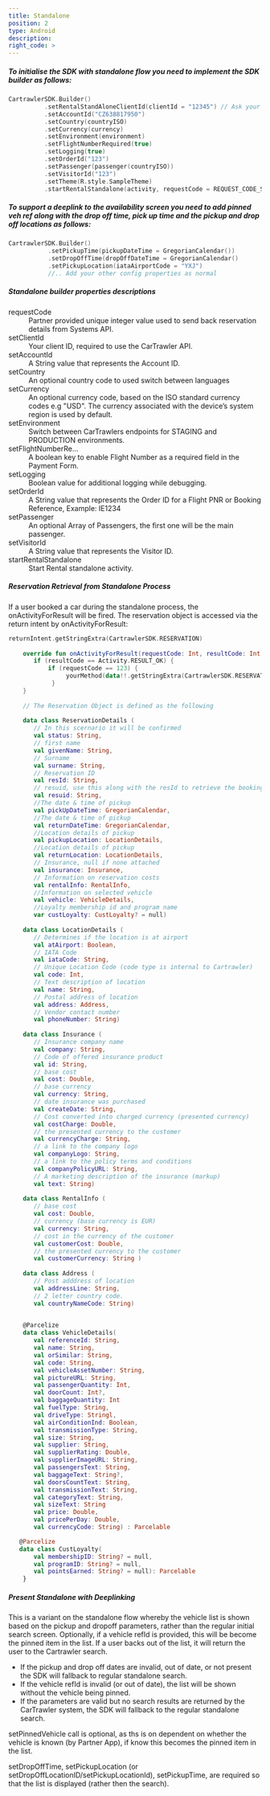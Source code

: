 ```yaml
---
title: Standalone
position: 2
type: Android
description:
right_code: >
---
```


<h5>To initialise the SDK with standalone flow you need to implement the SDK builder as follows:</h5>

  ```kotlin
 CartrawlerSDK.Builder()
            .setRentalStandAloneClientId(clientId = "12345") // Ask your partner manager for your client id
            .setAccountId("CZ638817950")
            .setCountry(countryISO)
            .setCurrency(currency)
            .setEnvironment(environment)
            .setFlightNumberRequired(true)
            .setLogging(true)
            .setOrderId("123")
            .setPassenger(passenger(countryISO))
            .setVisitorId("123")
            .setTheme(R.style.SampleTheme)
            .startRentalStandalone(activity, requestCode = REQUEST_CODE_STANDALONE)
  ```

<h5>To support a deeplink to the availability screen you need to add pinned veh ref along with the drop off time, pick up time and the pickup and drop off locations as follows:</h5>

 ```kotlin
 CartrawlerSDK.Builder()
            .setPickupTime(pickupDateTime = GregorianCalendar())
            .setDropOffTime(dropOffDateTime = GregorianCalendar()
            .setPickupLocation(iataAirportCode = "YXJ")
            //.. Add your other config properties as normal
  ```

<h5>Standalone builder properties descriptions</h5>

<dl>
<dt>requestCode</dt><dd>Partner provided unique integer value used to send back reservation details from Systems API.</dd>
<dt>setClientId</dt><dd>Your client ID, required to use the CarTrawler API.</dd>
<dt>setAccountId</dt><dd>A String value that represents the Account ID.</dd>
<dt>setCountry</dt><dd>An optional country code to used switch between languages</dd>
<dt>setCurrency</dt><dd>An optional currency code, based on the ISO standard currency codes e.g "USD". The currency associated with the device’s system region is used by default.</dd>
<dt>setEnvironment</dt><dd>Switch between CarTrawlers endpoints for STAGING and PRODUCTION environments.</dd>
<dt>setFlightNumberRe...</dt><dd>A boolean key to enable Flight Number as a required field in the Payment Form.</dd>
<dt>setLogging</dt><dd>Boolean value for additional logging while debugging.</dd>
<dt>setOrderId</dt><dd>A String value that represents the Order ID for a Flight PNR or Booking Reference, Example: IE1234</dd>
<dt>setPassenger</dt><dd>An optional Array of Passengers, the first one will be the main passenger.</dd>
<dt>setVisitorId</dt><dd>A String value that represents the Visitor ID.</dd>
<dt>startRentalStandalone</dt><dd>Start Rental standalone activity.</dd></dl>


<h5>Reservation Retrieval from Standalone Process</h5>

If a user booked a car during the standalone process, the onActivityForResult will be fired.
The reservation object is accessed via the return intent by onActivityForResult:

```kotlin
returnIntent.getStringExtra(CartrawlerSDK.RESERVATION)
    
    override fun onActivityForResult(requestCode: Int, resultCode: Int, data: Intent?) {
       if (resultCode == Activity.RESULT_OK) {
           if (requestCode == 123) {
                yourMethod(data!!.getStringExtra(CartrawlerSDK.RESERVATION))
            }      
    }
    
    // The Reservation Object is defined as the following
    
    data class ReservationDetails (
       // In this scernario it will be confirmed
       val status: String,
       // first name
       val givenName: String, 
       // Surname
       val surname: String, 
       // Reservation ID
       val resId: String, 
       // resuid, use this along with the resId to retrieve the booking later
       val resuid: String, 
       //The date & time of pickup
       val pickUpDateTime: GregorianCalendar, 
       //The date & time of pickup 
       val returnDateTime: GregorianCalendar,  
       //Location details of pickup
       val pickupLocation: LocationDetails, 
       //Location details of pickup
       val returnLocation: LocationDetails, 
       // Insurance, null if none attached
       val insurance: Insurance, 
       // Information on reservation costs
       val rentalInfo: RentalInfo, 
       //Information on selected vehicle
       val vehicle: VehicleDetails,
       //Loyalty membership id and program name
       var custLoyalty: CustLoyalty? = null) 
      
    data class LocationDetails (
       // Determines if the location is at airport
       val atAirport: Boolean, 
       // IATA Code
       val iataCode: String,  
       // Unique Location Code (code type is internal to Cartrawler)
       val code: Int,  
       // Text description of location
       val name: String, 
       // Postal address of location
       val address: Address, 
       // Vendor contact number
       val phoneNumber: String)
    
    data class Insurance (
       // Insurance company name
       val company: String, 
       // Code of offered insurance product
       val id: String, 
       // base cost
       val cost: Double, 
       // base currency
       val currency: String, 
       // date insurance was purchased
       val createDate: String, 
       // Cost converted into charged currency (presented currency)
       val costCharge: Double, 
       // the presented currency to the customer
       val currencyCharge: String,
       // a link to the company logo
       val companyLogo: String, 
       // a link to the policy terms and conditions
       val companyPolicyURL: String, 
       // A marketing description of the insurance (markup)
       val text: String)
    
    data class RentalInfo (
       // base cost
       val cost: Double, 
       // currency (base currency is EUR)
       val currency: String, 
       // cost in the currency of the customer
       val customerCost: Double, 
       // the presented currency to the customer
       val customerCurrency: String )
    
    data class Address (
       // Post adddress of location
       val addressLine: String, 
       // 2 letter country code.
       val countryNameCode: String)

       
    @Parcelize
    data class VehicleDetails(
       val referenceId: String,
       val name: String,
       val orSimilar: String,
       val code: String,
       val vehicleAssetNumber: String,
       val pictureURL: String,
       val passengerQuantity: Int,
       val doorCount: Int?,
       val baggageQuantity: Int
       val fuelType: String,
       val driveType: Stringl,
       val airConditionInd: Boolean,
       val transmissionType: String,
       val size: String,
       val supplier: String,
       val supplierRating: Double,
       val supplierImageURL: String,
       val passengersText: String,
       val baggageText: String?,
       val doorsCountText: String,
       val transmissionText: String,
       val categoryText: String,
       val sizeText: String
       val price: Double,
       val pricePerDay: Double,
       val currencyCode: String) : Parcelable

   @Parcelize
   data class CustLoyalty(
       val membershipID: String? = null, 
       val programID: String? = null,
       val pointsEarned: String? = null): Parcelable
    }
```    
    
<h5>Present Standalone with Deeplinking</h5>

This is a variant on the standalone flow whereby the vehicle list is shown based on the pickup and dropoff parameters, rather than the regular initial search screen.
Optionally, if a vehicle refId is provided, this will be become the pinned item in the list.
If a user backs out of the list, it will return the user to the Cartrawler search.

- If the pickup and drop off dates are invalid, out of date, or not present the SDK will fallback to regular standalone search.
- If the vehicle refId is invalid (or out of date), the list will be shown without the vehicle being pinned.
- If the parameters are valid but no search results are returned by the CarTrawler system, the SDK will fallback to the regular standalone search.

setPinnedVehicle call is optional, as ths is on dependent on whether the vehicle is known (by Partner App), if know this becomes the pinned item in the list.

setDropOffTime, setPickupLocation (or setDropOffLocationID/setPickupLocationId), setPickupTime, are required so that the list is displayed (rather then the search).
